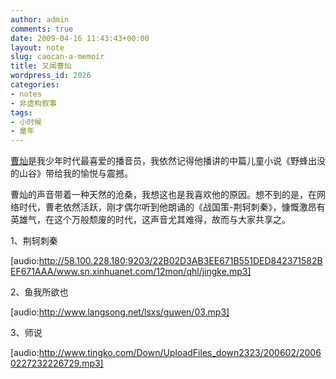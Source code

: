 ```yaml
---
author: admin
comments: true
date: 2009-04-16 11:43:43+00:00
layout: note
slug: caocan-a-memoir
title: 又闻曹灿
wordpress_id: 2026
categories:
- notes
- 非虚构叙事
tags:
- 小时候
- 童年
---
```


[曹灿](http://www.hudong.com/wiki/%E6%9B%B9%E7%81%BF)是我少年时代最喜爱的播音员，我依然记得他播讲的中篇儿童小说《野蜂出没的山谷》带给我的愉悦与震撼。

曹灿的声音带着一种天然的沧桑，我想这也是我喜欢他的原因。想不到的是，在网络时代，曹老依然活跃，刚才偶尔听到他朗诵的《战国策-荆轲刺秦》，慷慨激昂有英雄气，在这个万般颓废的时代，这声音尤其难得，故而与大家共享之。

1、荆轲刺秦

[audio:http://58.100.228.180:9203/22B02D3AB3EE671B551DED842371582BEF671AAA/www.sn.xinhuanet.com/12mon/qhl/jingke.mp3]

2、鱼我所欲也

[audio:http://www.langsong.net/lsxs/guwen/03.mp3]

3、师说

[audio:http://www.tingko.com/Down/UploadFiles_down2323/200602/20060227232226729.mp3]
